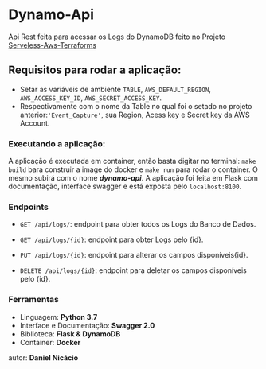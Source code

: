 # Dynamo-Api 
Api Rest feita para acessar os Logs do DynamoDB feito no Projeto [Serveless-Aws-Terraforms](https://github.com/danielcrash/Serveless-Aws-Terraforms)

## Requisitos para rodar a aplicação:

- Setar as variáveis de ambiente ```TABLE```, ```AWS_DEFAULT_REGION```, ```AWS_ACCESS_KEY_ID```, ```AWS_SECRET_ACCESS_KEY```.
- Respectivamente com o nome da Table no qual foi o setado no projeto anterior:```'Event_Capture'```, sua Region, Acess key e Secret key da AWS Account.

### Executando a aplicação:
A aplicação é executada em container, então basta digitar no terminal: ```make build``` bara construir a image do docker e ```make run``` para rodar o container. O mesmo subirá com o nome ***dynamo-api***.
A aplicação foi feita em Flask com documentação, interface swagger e está exposta pelo ```localhost:8100```.

### Endpoints

- ```GET /api/logs/```: endpoint para obter todos os Logs do Banco de Dados.

- ```GET /api/logs/{id}```: endpoint para obter Logs pelo {id}.

- ```PUT /api/logs/{id}```:  endpoint para alterar os campos disponíveis{id}.

- ```DELETE /api/logs/{id}```:  endpoint para deletar os campos disponíveis pelo {id}.

### Ferramentas

 - Linguagem: **Python 3.7**
 - Interface e Documentação: **Swagger 2.0**
 - Biblioteca: **Flask & DynamoDB**
 - Container: **Docker**

autor: **Daniel Nicácio**
